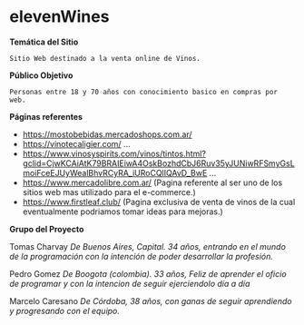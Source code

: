 # elevenWines

**Temática del Sitio**

    Sitio Web destinado a la venta online de Vinos.

**Público Objetivo**

    Personas entre 18 y 70 años con conocimiento basico en compras por web.

**Páginas referentes**

* https://mostobebidas.mercadoshops.com.ar/
* https://vinotecaligier.com/ ...
* https://www.vinosyspirits.com/vinos/tintos.html?gclid=CjwKCAiAtK79BRAIEiwA4OskBozhdCbJ6Ruv35yJUNiwRFSmyGsLmoiFceEJUyWealBhvRCyRA_iURoCQlIQAvD_BwE ...
* https://www.mercadolibre.com.ar/ (Pagina referente al ser uno de los sitios web mas utilizado para el e-commerce.)
* https://www.firstleaf.club/ (Pagina exclusiva de venta de vinos de la cual eventualmente podriamos tomar ideas para mejoras.)

**Grupo del Proyecto**

Tomas Charvay
*De Buenos Aires, Capital. 34 años, entrando en el mundo de la programación con la intención de poder desarrollar la profesión.*

Pedro Gomez
*De Boogota (colombia). 33 años, Feliz de aprender el oficio de programar y con la intencion de seguir ejerciendolo  día a día*

Marcelo Caresano 
*De Córdoba, 38 años, con ganas de seguir aprendiendo y progresando con el equipo.*
